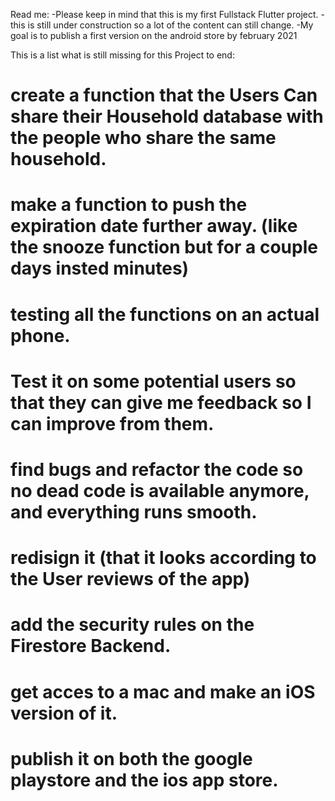 
Read me:
-Please keep in mind that this is my first Fullstack Flutter project.
-this is still under construction so a lot of the content can still change.
-My goal is to publish a first version on the android store by february 2021

This is a list what is still missing for this Project to end:
# create a function that the Users Can share their Household database with the people who share the same household.
# make a function to push the expiration date further away. (like the snooze function but for a couple days insted minutes)
# testing all the functions on an actual phone.
# Test it on some potential users so that they can give me feedback so I can improve from them.
# find bugs and refactor the code so no dead code is available anymore, and everything runs smooth.
# redisign it (that it looks according to the User reviews of the app)
# add the security rules on the Firestore Backend.
# get acces to a mac and make an iOS version of it.
# publish it on both the google playstore and the ios app store.